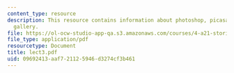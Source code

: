 ```yaml
---
content_type: resource
description: This resource contains information about photoshop, picasa and auto image
  gallery.
file: https://ol-ocw-studio-app-qa.s3.amazonaws.com/courses/4-a21-stories-without-words-photographing-the-first-year-fall-2006/09692413aaf721125946d3274cf3b461_lect3.pdf
file_type: application/pdf
resourcetype: Document
title: lect3.pdf
uid: 09692413-aaf7-2112-5946-d3274cf3b461
---
```

